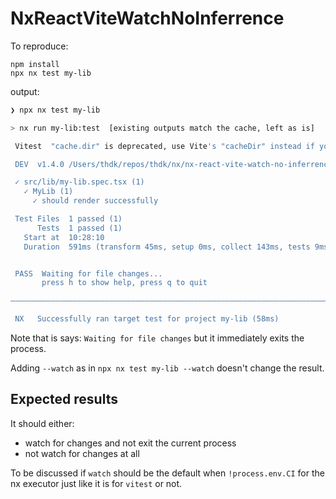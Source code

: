 # NxReactViteWatchNoInferrence

To reproduce:

```
npm install
npx nx test my-lib
```

output:

```sh
❯ npx nx test my-lib

> nx run my-lib:test  [existing outputs match the cache, left as is]

 Vitest  "cache.dir" is deprecated, use Vite's "cacheDir" instead if you want to change the cache director. Note caches will be written to "cacheDir/vitest"

 DEV  v1.4.0 /Users/thdk/repos/thdk/nx/nx-react-vite-watch-no-inferrence/my-lib

 ✓ src/lib/my-lib.spec.tsx (1)
   ✓ MyLib (1)
     ✓ should render successfully

 Test Files  1 passed (1)
      Tests  1 passed (1)
   Start at  10:28:10
   Duration  591ms (transform 45ms, setup 0ms, collect 143ms, tests 9ms, environment 281ms, prepare 59ms)


 PASS  Waiting for file changes...
       press h to show help, press q to quit

————————————————————————————————————————————————————————————————————————————————————————————————————————————————————————————————————————————————————————————————————————————

 NX   Successfully ran target test for project my-lib (58ms)
```

Note that is says: `Waiting for file changes` but it immediately exits the process.

Adding `--watch` as in `npx nx test my-lib --watch` doesn't change the result.

## Expected results

It should either:

- watch for changes and not exit the current process
- not watch for changes at all

To be discussed if `watch` should be the default when `!process.env.CI` for the nx executor just like it is for `vitest` or not.
